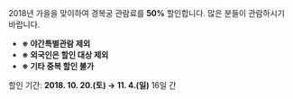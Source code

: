2018년 가을을 맞이하여 경복궁 관람료를 **50%** 할인합니다. 많은 분들이 관람하시기 바랍니다.

- **※ 야간특별관람 제외**
- **※ 외국인은 할인 대상 제외**
- **※ 기타 중복 할인 불가**

할인 기간: **2018. 10. 20.(토) → 11. 4.(일)** 16일 간